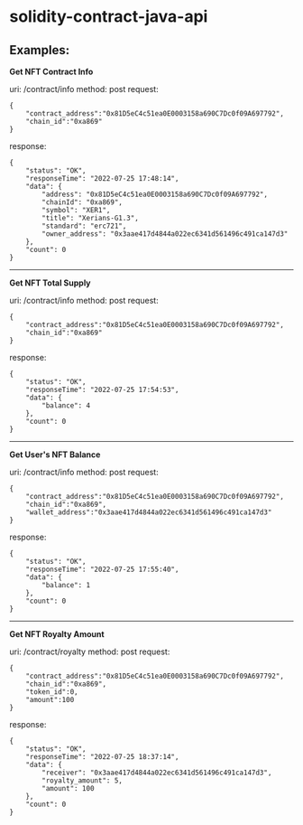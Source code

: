 # solidity-contract-java-api

## Examples:

**Get NFT Contract Info**

uri: /contract/info
method: post
request:

```
{
    "contract_address":"0x81D5eC4c51ea0E0003158a690C7Dc0f09A697792",
    "chain_id":"0xa869"
}
```

response:

```
{
    "status": "OK",
    "responseTime": "2022-07-25 17:48:14",
    "data": {
        "address": "0x81D5eC4c51ea0E0003158a690C7Dc0f09A697792",
        "chainId": "0xa869",
        "symbol": "XER1",
        "title": "Xerians-G1.3",
        "standard": "erc721",
        "owner_address": "0x3aae417d4844a022ec6341d561496c491ca147d3"
    },
    "count": 0
}
```

<hr>

**Get NFT Total Supply**

uri: /contract/info
method: post
request:

```
{
    "contract_address":"0x81D5eC4c51ea0E0003158a690C7Dc0f09A697792",
    "chain_id":"0xa869"
}
```

response:
```
{
    "status": "OK",
    "responseTime": "2022-07-25 17:54:53",
    "data": {
        "balance": 4
    },
    "count": 0
}
```

<hr>

**Get User's NFT Balance**

uri: /contract/info
method: post
request:

```
{
    "contract_address":"0x81D5eC4c51ea0E0003158a690C7Dc0f09A697792",
    "chain_id":"0xa869",
    "wallet_address":"0x3aae417d4844a022ec6341d561496c491ca147d3"
}
```

response:

```
{
    "status": "OK",
    "responseTime": "2022-07-25 17:55:40",
    "data": {
        "balance": 1
    },
    "count": 0
}
```

<hr>

**Get NFT Royalty Amount**

uri: /contract/royalty
method: post
request:

```
{
    "contract_address":"0x81D5eC4c51ea0E0003158a690C7Dc0f09A697792",
    "chain_id":"0xa869",
    "token_id":0,
    "amount":100
}
```

response:

```
{
    "status": "OK",
    "responseTime": "2022-07-25 18:37:14",
    "data": {
        "receiver": "0x3aae417d4844a022ec6341d561496c491ca147d3",
        "royalty_amount": 5,
        "amount": 100
    },
    "count": 0
}
```
